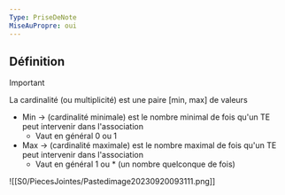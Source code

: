 ```yaml
---
Type: PriseDeNote
MiseAuPropre: oui
---
```

## Définition
>[!important]
>La cardinalité (ou multiplicité) est une paire [min, max] de valeurs

- Min -> (cardinalité minimale) est le nombre minimal de fois qu'un TE peut intervenir dans l'association
	- Vaut en général 0 ou 1
- Max -> (cardinalité maximale) est le nombre maximal de fois qu'un TE peut intervenir dans l'association
	- Vaut en général 1 ou * (un nombre quelconque de fois)

![[S0/PiecesJointes/Pastedimage20230920093111.png]]